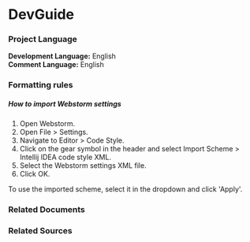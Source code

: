 # DevGuide

### Project Language

**Development Language:** English  
**Comment Language:** English

### Formatting rules

##### How to import Webstorm settings

1. Open Webstorm.
2. Open File > Settings.
3. Navigate to Editor > Code Style.
4. Click on the gear symbol in the header and select Import Scheme > Intellij IDEA code style XML.
5. Select the Webstorm settings XML file.
6. Click OK.

To use the imported scheme, select it in the dropdown and click 'Apply'.

### Related Documents

### Related Sources
